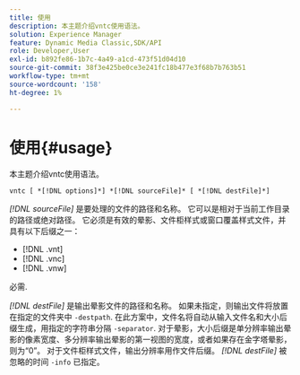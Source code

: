 ```yaml
---
title: 使用
description: 本主题介绍vntc使用语法。
solution: Experience Manager
feature: Dynamic Media Classic,SDK/API
role: Developer,User
exl-id: b892fe86-1b7c-4a49-a1cd-473f51d04d10
source-git-commit: 38f3e425be0ce3e241fc18b477e3f68b7b763b51
workflow-type: tm+mt
source-wordcount: '158'
ht-degree: 1%

---
```


# 使用{#usage}

本主题介绍vntc使用语法。

`vntc [ *[!DNL options]*] *[!DNL sourceFile]* [ *[!DNL destFile]*]`

*[!DNL sourceFile]* 是要处理的文件的路径和名称。 它可以是相对于当前工作目录的路径或绝对路径。 它必须是有效的晕影、文件柜样式或窗口覆盖样式文件，并具有以下后缀之一：

* [!DNL .vnt]
* [!DNL .vnc]
* [!DNL .vnw]

必需.

*[!DNL destFile]* 是输出晕影文件的路径和名称。 如果未指定，则输出文件将放置在指定的文件夹中 `-destpath`. 在此方案中，文件名将自动从输入文件名和大小后缀生成，用指定的字符串分隔 `-separator`. 对于晕影，大小后缀是单分辨率输出晕影的像素宽度、多分辨率输出晕影的第一视图的宽度，或者如果存在金字塔晕影，则为“0”。 对于文件柜样式文件，输出分辨率用作文件后缀。 *[!DNL destFile]* 被忽略的时间 `-info` 已指定。
